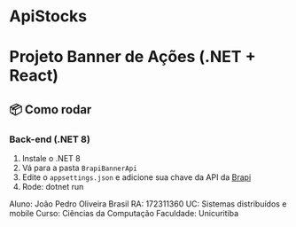 # ApiStocks

# Projeto Banner de Ações (.NET + React)

## 📦 Como rodar

### Back-end (.NET 8)

1. Instale o .NET 8
2. Vá para a pasta `BrapiBannerApi`
3. Edite o `appsettings.json` e adicione sua chave da API da [Brapi](https://brapi.dev/dashboard)
4. Rode: dotnet run

Aluno: João Pedro Oliveira Brasil
RA: 172311360
UC: Sistemas distribuídos e mobile
Curso: Ciências da Computação
Faculdade: Unicuritiba
